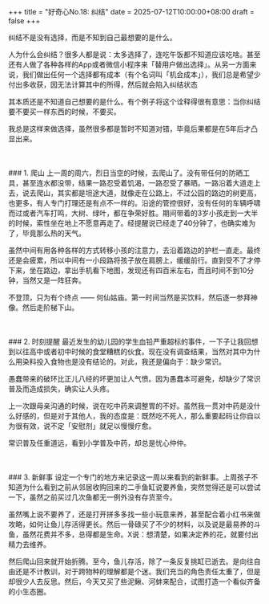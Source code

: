+++
title = "好奇心No.18: 纠结"
date = 2025-07-12T10:00:00+08:00
draft = false
+++

纠结不是没有选择，而是不知到自己最想要的是什么。
<!--more-->

人为什么会纠结？很多人都是说：太多选择了，连吃午饭都不知道应该吃啥。甚至还有人做了各种各样的App或者微信小程序来「替用户做出选择」。从另一方面来说，我们做出任何一个选择都有成本（有个名词叫「机会成本」），我们总是希望少付出多收获，因无法计算其中的所得，然后就会陷入纠结状态

其本质还是不知道自己想要的是什么。有个例子将这个诠释得很有意思：当你纠结要不要买一样东西的时候，不要买。

我总是这样来做选择，虽然很多都是暂时不知道对错，毕竟后果都是在5年后才凸显出来。

<br>
<br>
### 1. 爬山
上一周的周六，烈日当空的时候，去爬山了。没有带任何的防晒工具，甚至连水都没带，结果一路忍受着饥渴，一路忍受了暴晒。一路沿着大道走上去，说去爬山，其实都是坦途大道，就像走在公路上，不过公园的路边的树更高，也更多，有人专门打理还是有点不一样的。沿途的管控很好，没有任何的车辆呼啸而过或者汽车打鸣，大树、绿叶，都在争荣好胜。期间带着的3岁小孩走到一大半的时候，索性坐在地上不愿意再走了。经提醒说已经走了40分钟了，也确实难为了，毕竟那么热的天气。

虽然中间有用各种各样的方式转移小孩的注意力，去沿着路边的护栏一直走。最终还是会疲累，所以中间有一小段路将孩子放在肩膀上，缓缓前行。直到受不了才停下来，坐在路边，拿出手机看下地图，发现还有四百米左右，而且时间不到10分钟，当然又是一阵狂奔。

不登顶，只为有个终点 —— 何仙姑庙。第一时间当然是买饮料，然后逐一参拜神像。然后走阶梯下山。

<br>
<br>
### 2. 时刻提醒
最近发生的幼儿园的学生血铅严重超标的事件，一下子让我回想到以往高中或者初中时候的食堂糟糕的伙食。现在没有调查结果，当然对其中为什么用染料投入食物也是没有结论的。对此，我还是偏向于：缺少常识。

愚蠢带来的破环比正儿八经的坏更加让人气愤。因为愚蠢本可避免，却缺少了常识普及而造成损失，确实让人头疼。

上一次跟母亲沟通的时候，说在吃中药来调整胃的不好。虽然我一贯对中药是没什么好感的，但是对于其他人，我的态度是：既然吃不死人，那么重要起码让你自以为很有效，说不定「安慰剂」就足以慢慢疗愈。

常识普及任重道远，看到小学普及中药，却总是忧心仲仲。

<br>
<br>
### 3. 新鲜事
设定一个专门的地方来记录这一周以来看到的新鲜事。上周孩子不知道为什么看到之前从邻居收购回来的二手鱼缸说要养鱼，突然觉得还是可以尝试一下，虽然之前买过几次鱼都无一例外没有存货至今。

虽然嘴上说不要养了，还是打开拼多多找一些小玩意来养，甚至配合着小红书来做攻略，如何让鱼儿存活得更长。然后一骨碌买了不少的材料，以及说是最易养的斗鱼，虽然花费并不多，总得都是生命。X说：想清楚，如果决定养的花，就要付出精力去维养。

然后爬山回来就开始折腾。至今，鱼儿存活，除了一条反复挑缸已逝去。是向往自由还是不计教训，对于跨物种的理解都是个迷。我们充当的角色责任太重了，但是却很少人去反思。然后，今天又买了些泥鳅、河蚌来配合，试图打造一个看似齐备的小生态圈。
